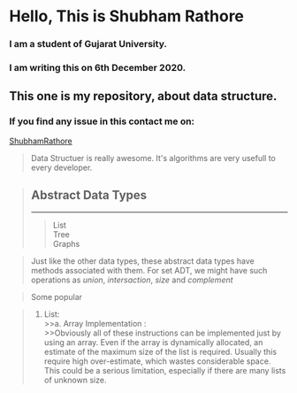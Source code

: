 # Hello, This is Shubham Rathore
### I am a student of Gujarat University.
### I am writing this on 6th December 2020.
## This one is my repository, about data structure.
### If you find any issue in this contact me on:
[ShubhamRathore](www.shubhamrathore7567@gmail.com)
> Data Structuer is really awesome. It's algorithms are very  usefull to every developer.

> ## Abstract Data Types
> --------------------------------------------------------
>> List<br>
>> Tree<br>
>> Graphs<br>

>Just like the other data types, these abstract data types have methods associated with them. For set ADT, we might have such operations as _union_, _intersaction_, _size_ and _complement_

>Some popular 

>1. List:<br :>
    >>a. Array Implementation :<br>
    >>Obviously  all of these instructions can be implemented just by using an array. Even if the array is dynamically  allocated, an estimate of the maximum size of the list is required. Usually this require high over-estimate, which wastes considerable space. This could be a serious limitation, especially if there are many lists of unknown size.